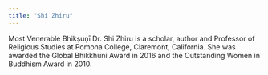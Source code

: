 ```yaml
---
title: "Shi Zhiru"
---
```


Most Venerable Bhikṣuṇī Dr. Shi Zhiru
is a scholar, author and Professor of Religious Studies at Pomona College, Claremont, California. She was awarded the Global Bhikkhuni Award in 2016 and the Outstanding Women in Buddhism Award in 2010.
